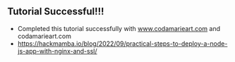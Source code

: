 ## Tutorial Successful!!!

- Completed this tutorial successfully with www.codamarieart.com and codamarieart.com
- https://hackmamba.io/blog/2022/09/practical-steps-to-deploy-a-node-js-app-with-nginx-and-ssl/
